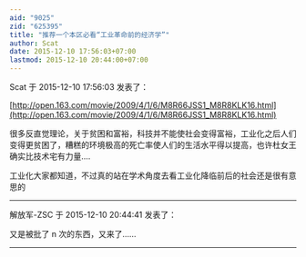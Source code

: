 ```yaml
---
aid: "9025"
zid: "625395"
title: "推荐一个本区必看“工业革命前的经济学”"
author: Scat
date: 2015-12-10 17:56:03+07:00
lastmod: 2015-12-10 20:44:00+07:00
---
```


Scat 于 2015-12-10 17:56:03 发表了：

[http://open.163.com/movie/2009/4/1/6/M8R66JSS1_M8R8KLK16.html](http://open.163.com/movie/2009/4/1/6/M8R66JSS1_M8R8KLK16.html)

很多反直觉理论，关于贫困和富裕，科技并不能使社会变得富裕，工业化之后人们变得更贫困了，糟糕的环境极高的死亡率使人们的生活水平得以提高，也许杜女王确实比技术宅有力量....

工业化大家都知道，不过真的站在学术角度去看工业化降临前后的社会还是很有意思的

---

解放军-ZSC 于 2015-12-10 20:44:41 发表了：

又是被批了 n 次的东西，又来了……

---
